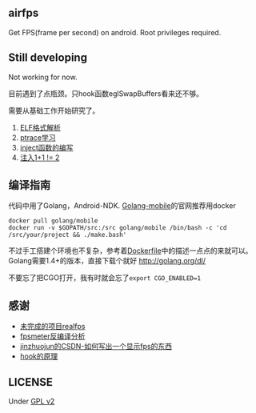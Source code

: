 ## airfps
Get FPS(frame per second) on android. Root privileges required.

## Still developing
Not working for now.

目前遇到了点瓶颈。只hook函数eglSwapBuffers看来还不够。

需要从基础工作开始研究了。

1. [ELF格式解析](study-diary/ELF.md)
2. [ptrace学习](study-diary/ptrace.md)
3. [inject函数的编写](study-diary/inject.md)
4. [注入1+1 != 2](study-diary/hook.md)

## 编译指南
代码中用了Golang，Android-NDK. [Golang-mobile](https://github.com/golang/mobile)的官网推荐用docker

	docker pull golang/mobile
	docker run -v $GOPATH/src:/src golang/mobile /bin/bash -c 'cd /src/your/project && ./make.bash'

不过手工搭建个环境也不复杂，参考着[Dockerfile](https://github.com/golang/mobile/blob/master/Dockerfile)中的描述一点点的来就可以。
Golang需要1.4+的版本，直接下载个就好 <http://golang.org/dl/>

不要忘了把CGO打开，我有时就会忘了`export CGO_ENABLED=1`

## 感谢
* [未完成的项目realfps](https://github.com/cuitteam/RealFPS)
* [fpsmeter反编译分析](http://blog.csdn.net/freshui/article/details/9245511#comments)
* [jinzhuojun的CSDN-如何写出一个显示fps的东西](http://blog.csdn.net/jinzhuojun/article/details/10428435)
* [hook的原理](http://bbs.pediy.com/showthread.php?t=157419)

## LICENSE
Under [GPL v2](LICENSE)
